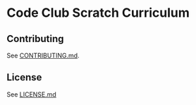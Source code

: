 # Code Club Scratch Curriculum

## Contributing

See [CONTRIBUTING.md](CONTRIBUTING.md).

## License

See [LICENSE.md](LICENSE.md)
